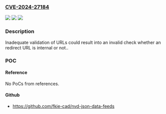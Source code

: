 ### [CVE-2024-27184](https://cve.mitre.org/cgi-bin/cvename.cgi?name=CVE-2024-27184)
![](https://img.shields.io/static/v1?label=Product&message=Joomla!%20CMS&color=blue)
![](https://img.shields.io/static/v1?label=Version&message=%3D%203.4.6-3.10.16%20&color=brighgreen)
![](https://img.shields.io/static/v1?label=Vulnerability&message=Open%20redirect&color=brighgreen)

### Description

Inadequate validation of URLs could result into an invalid check whether an redirect URL is internal or not..

### POC

#### Reference
No PoCs from references.

#### Github
- https://github.com/fkie-cad/nvd-json-data-feeds

